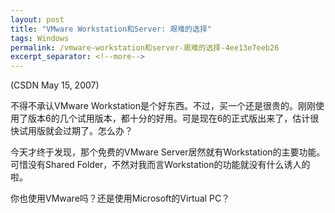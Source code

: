 ```yaml
---
layout: post
title: "VMware Workstation和Server: 艰难的选择"
tags: Windows
permalink: /vmware-workstation和server-艰难的选择-4ee13e7eeb26
excerpt_separator: <!--more-->
---
```

(CSDN May 15, 2007)

不得不承认VMware Workstation是个好东西。不过，买一个还是很贵的。刚刚使用了版本6的几个试用版本，都十分的好用。可是现在6的正式版出来了，估计很快试用版就会过期了。怎么办？

今天才终于发现，那个免费的VMware Server居然就有Workstation的主要功能。可惜没有Shared Folder，不然对我而言Workstation的功能就没有什么诱人的啦。

你也使用VMware吗？还是使用Microsoft的Virtual PC？
<!--more-->
